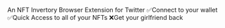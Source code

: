 An NFT Invertory Browser Extension for Twitter
✅Connect to your wallet 
✅Quick Access to all of your NFTs 
❌Get your girlfriend back
